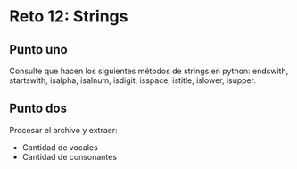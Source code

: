 # Reto 12: Strings

## Punto uno

Consulte que hacen los siguientes métodos de strings en python: endswith, startswith, isalpha, isalnum, isdigit, isspace, istitle, islower, isupper.

## Punto dos

Procesar el archivo y extraer:
* Cantidad de vocales
* Cantidad de consonantes
